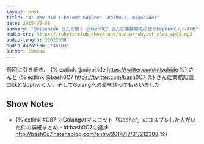 ```yaml
---
layout: post
title: "4: Why did I become Gopher? (bash0C7, miyohide)"
date: 2015-05-08
summary: "@miyohide さんと聞く @bash0C7 さんに業務知識の話とGopherくんへの愛"
audio-src: https://rubyistclub.chezo.uno/audio/rubyist_club_ep04.mp3
audio-length: 21622908
audio-duration: "45:03"
author: chezou
---
```


前回に引き続き、 {% extlink @miyohide https://twitter.com/miyohide %} さんと {% extlink @bash0C7 https://twitter.com/bash0C7 %} さんに業務知識の話とGopherくん、そしてGolangへの愛を語ってもらいました

## Show Notes

- {% extlink #C87 でGolangのマスコット「Gopher」のコスプレした人がいた件の詳細まとめ - id:bash0C7の進捗 http://bash0c7.hatenablog.com/entry/2014/12/31/212308 %}

